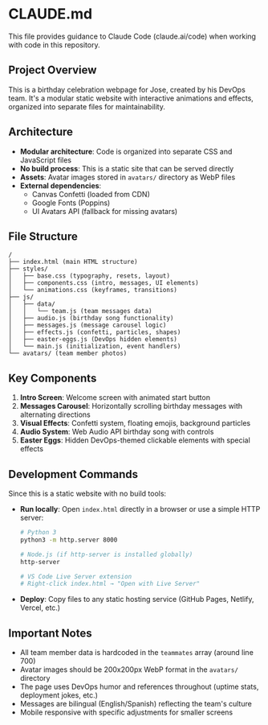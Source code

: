 # CLAUDE.md

This file provides guidance to Claude Code (claude.ai/code) when working with code in this repository.

## Project Overview

This is a birthday celebration webpage for Jose, created by his DevOps team. It's a modular static website with interactive animations and effects, organized into separate files for maintainability.

## Architecture

- **Modular architecture**: Code is organized into separate CSS and JavaScript files
- **No build process**: This is a static site that can be served directly
- **Assets**: Avatar images stored in `avatars/` directory as WebP files
- **External dependencies**: 
  - Canvas Confetti (loaded from CDN)
  - Google Fonts (Poppins)
  - UI Avatars API (fallback for missing avatars)

## File Structure

```
/
├── index.html (main HTML structure)
├── styles/
│   ├── base.css (typography, resets, layout)
│   ├── components.css (intro, messages, UI elements)
│   └── animations.css (keyframes, transitions)
├── js/
│   ├── data/
│   │   └── team.js (team messages data)
│   ├── audio.js (birthday song functionality)
│   ├── messages.js (message carousel logic)
│   ├── effects.js (confetti, particles, shapes)
│   ├── easter-eggs.js (DevOps hidden elements)
│   └── main.js (initialization, event handlers)
└── avatars/ (team member photos)
```

## Key Components

1. **Intro Screen**: Welcome screen with animated start button
2. **Messages Carousel**: Horizontally scrolling birthday messages with alternating directions
3. **Visual Effects**: Confetti system, floating emojis, background particles
4. **Audio System**: Web Audio API birthday song with controls
5. **Easter Eggs**: Hidden DevOps-themed clickable elements with special effects

## Development Commands

Since this is a static website with no build tools:

- **Run locally**: Open `index.html` directly in a browser or use a simple HTTP server:
  ```bash
  # Python 3
  python3 -m http.server 8000
  
  # Node.js (if http-server is installed globally)
  http-server
  
  # VS Code Live Server extension
  # Right-click index.html → "Open with Live Server"
  ```

- **Deploy**: Copy files to any static hosting service (GitHub Pages, Netlify, Vercel, etc.)

## Important Notes

- All team member data is hardcoded in the `teammates` array (around line 700)
- Avatar images should be 200x200px WebP format in the `avatars/` directory
- The page uses DevOps humor and references throughout (uptime stats, deployment jokes, etc.)
- Messages are bilingual (English/Spanish) reflecting the team's culture
- Mobile responsive with specific adjustments for smaller screens